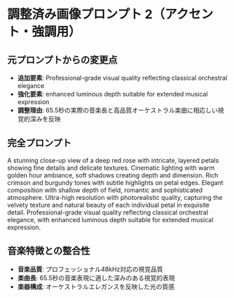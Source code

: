 # 調整済み画像プロンプト 2（アクセント・強調用）

## 元プロンプトからの変更点
- **追加要素**: Professional-grade visual quality reflecting classical orchestral elegance
- **強化要素**: enhanced luminous depth suitable for extended musical expression
- **調整理由**: 65.5秒の実際の音楽長と高品質オーケストラル楽曲に相応しい視覚的深みを反映

## 完全プロンプト
A stunning close-up view of a deep red rose with intricate, layered petals showing fine details and delicate textures. Cinematic lighting with warm golden hour ambiance, soft shadows creating depth and dimension. Rich crimson and burgundy tones with subtle highlights on petal edges. Elegant composition with shallow depth of field, romantic and sophisticated atmosphere. Ultra-high resolution with photorealistic quality, capturing the velvety texture and natural beauty of each individual petal in exquisite detail. Professional-grade visual quality reflecting classical orchestral elegance, with enhanced luminous depth suitable for extended musical expression.

## 音楽特徴との整合性
- **音楽品質**: プロフェッショナル48kHz対応の視覚品質
- **楽曲長**: 65.5秒の音楽表現に適した深みのある視覚的表現
- **楽器構成**: オーケストラルエレガンスを反映した光の質感